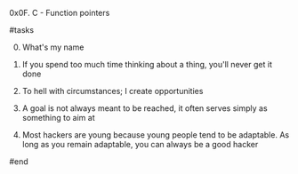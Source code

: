 0x0F. C - Function pointers

#tasks

0. What's my name 

1. If you spend too much time thinking about a thing, you'll never get it done 

2. To hell with circumstances; I create opportunities 

3. A goal is not always meant to be reached, it often serves simply as something to aim at

4. Most hackers are young because young people tend to be adaptable. As long as you remain adaptable, you can always be a good hacker 


#end
